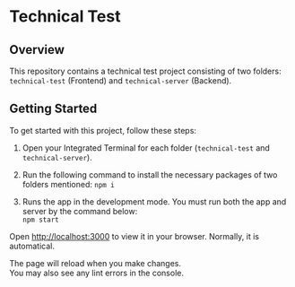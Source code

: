 # Technical Test

## Overview

This repository contains a technical test project consisting of two folders: `technical-test` (Frontend) and `technical-server` (Backend).

## Getting Started

To get started with this project, follow these steps:

1. Open your Integrated Terminal for each folder (`technical-test` and `technical-server`).

2. Run the following command to install the necessary packages of two folders mentioned:
`npm i`
3. Runs the app in the development mode. You must run both the app and server by the command below:\
`npm start`

Open [http://localhost:3000](http://localhost:3000) to view it in your browser. Normally, it is automatical.

The page will reload when you make changes.\
You may also see any lint errors in the console.
